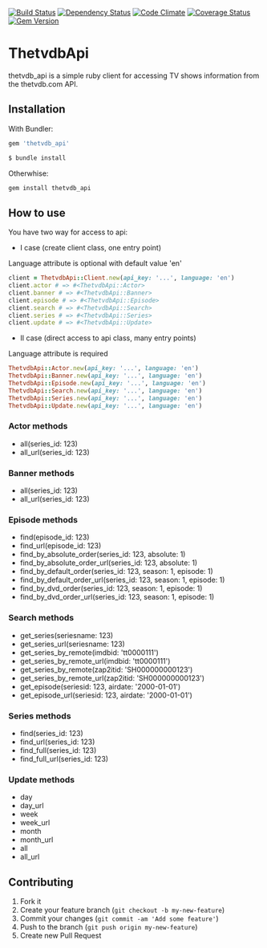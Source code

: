 [![Build Status](https://travis-ci.org/wafcio/thetvdb_api.png?branch=master)](https://travis-ci.org/wafcio/thetvdb_api)
[![Dependency Status](https://gemnasium.com/wafcio/thetvdb_api.png)](https://gemnasium.com/wafcio/thetvdb_api)
[![Code Climate](https://codeclimate.com/github/wafcio/thetvdb_api.png)](https://codeclimate.com/github/wafcio/thetvdb_api)
[![Coverage Status](https://coveralls.io/repos/wafcio/thetvdb_api/badge.png)](https://coveralls.io/r/wafcio/thetvdb_api)
[![Gem Version](https://badge.fury.io/rb/thetvdb_api.png)](http://badge.fury.io/rb/thetvdb_api)

# ThetvdbApi

thetvdb_api is a simple ruby client for accessing TV shows information from the thetvdb.com API.

## Installation

With Bundler:

```ruby
gem 'thetvdb_api'
```

```ruby
$ bundle install
```

Otherwhise:

```ruby
gem install thetvdb_api
```

## How to use

You have two way for access to api:

* I case (create client class, one entry point)

Language attribute is optional with default value 'en'

```ruby
client = ThetvdbApi::Client.new(api_key: '...', language: 'en')
client.actor # => #<ThetvdbApi::Actor>
client.banner # => #<ThetvdbApi::Banner>
client.episode # => #<ThetvdbApi::Episode>
client.search # => #<ThetvdbApi::Search>
client.series # => #<ThetvdbApi::Series>
client.update # => #<ThetvdbApi::Update>
```

* II case (direct access to api class, many entry points)

Language attribute is required

```ruby
ThetvdbApi::Actor.new(api_key: '...', language: 'en')
ThetvdbApi::Banner.new(api_key: '...', language: 'en')
ThetvdbApi::Episode.new(api_key: '...', language: 'en')
ThetvdbApi::Search.new(api_key: '...', language: 'en')
ThetvdbApi::Series.new(api_key: '...', language: 'en')
ThetvdbApi::Update.new(api_key: '...', language: 'en')
```

### Actor methods

* all(series_id: 123)
* all_url(series_id: 123)

### Banner methods

* all(series_id: 123)
* all_url(series_id: 123)

### Episode methods

* find(episode_id: 123)
* find_url(episode_id: 123)
* find_by_absolute_order(series_id: 123, absolute: 1)
* find_by_absolute_order_url(series_id: 123, absolute: 1)
* find_by_default_order(series_id: 123, season: 1, episode: 1)
* find_by_default_order_url(series_id: 123, season: 1, episode: 1)
* find_by_dvd_order(series_id: 123, season: 1, episode: 1)
* find_by_dvd_order_url(series_id: 123, season: 1, episode: 1)

### Search methods

* get_series(seriesname: 123)
* get_series_url(seriesname: 123)
* get_series_by_remote(imdbid: 'tt0000111')
* get_series_by_remote_url(imdbid: 'tt0000111')
* get_series_by_remote(zap2itid: 'SH000000000123')
* get_series_by_remote_url(zap2itid: 'SH000000000123')
* get_episode(seriesid: 123, airdate: '2000-01-01')
* get_episode_url(seriesid: 123, airdate: '2000-01-01')

### Series methods

* find(series_id: 123)
* find_url(series_id: 123)
* find_full(series_id: 123)
* find_full_url(series_id: 123)

### Update methods

* day
* day_url
* week
* week_url
* month
* month_url
* all
* all_url

## Contributing

1. Fork it
2. Create your feature branch (`git checkout -b my-new-feature`)
3. Commit your changes (`git commit -am 'Add some feature'`)
4. Push to the branch (`git push origin my-new-feature`)
5. Create new Pull Request
